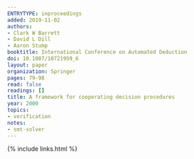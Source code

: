 ```yaml
---
ENTRYTYPE: inproceedings
added: 2019-11-02
authors:
- Clark W Barrett
- David L Dill
- Aaron Stump
booktitle: International Conference on Automated Deduction
doi: 10.1007/10721959_6
layout: paper
organization: Springer
pages: 79-98
read: false
readings: []
title: A framework for cooperating decision procedures
year: 2000
topics:
- verification
notes:
- smt-solver
---
```


{% include links.html %}
